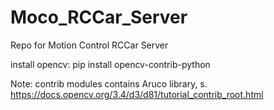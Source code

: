 # Moco_RCCar_Server
Repo for Motion Control RCCar Server

install opencv: pip install opencv-contrib-python

Note: contrib modules contains Aruco library, s. https://docs.opencv.org/3.4/d3/d81/tutorial_contrib_root.html
